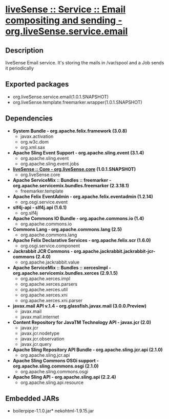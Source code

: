 # [liveSense :: Service :: Email compositing and sending - org.liveSense.service.email](http://github.com/liveSense/org.liveSense.service.email)
## Description
liveSense Email service. It's storing the mails in /var/spool and a Job sends it periodically
## Exported packages
* org.liveSense.service.email(1.0.1.SNAPSHOT)
* org.liveSense.template.freemarker.wrapper(1.0.1.SNAPSHOT)
## Dependencies
* __System Bundle - org.apache.felix.framework (3.0.8)__
	* javax.activation
	* org.w3c.dom
	* org.xml.sax
* __Apache Sling Event Support - org.apache.sling.event (3.1.4)__
	* org.apache.sling.event
	* org.apache.sling.event.jobs
* __[liveSense :: Core - org.liveSense.core](http://github.com/liveSense/org.liveSense.core) (1.0.1.SNAPSHOT)__
	* org.liveSense.core
* __Apache ServiceMix :: Bundles :: freemarker - org.apache.servicemix.bundles.freemarker (2.3.18.1)__
	* freemarker.template
* __Apache Felix EventAdmin - org.apache.felix.eventadmin (1.2.14)__
	* org.osgi.service.event
* __slf4j-api - slf4j.api (1.6.1)__
	* org.slf4j
* __Apache Commons IO Bundle - org.apache.commons.io (1.4)__
	* org.apache.commons.io
* __Commons Lang - org.apache.commons.lang (2.5)__
	* org.apache.commons.lang
* __Apache Felix Declarative Services - org.apache.felix.scr (1.6.0)__
	* org.osgi.service.component
* __Jackrabbit JCR Commons - org.apache.jackrabbit.jackrabbit-jcr-commons (2.4.0)__
	* org.apache.jackrabbit.value
* __Apache ServiceMix :: Bundles :: xercesImpl - org.apache.servicemix.bundles.xerces (2.9.1.5)__
	* org.apache.xerces.impl
	* org.apache.xerces.parsers
	* org.apache.xerces.util
	* org.apache.xerces.xni
	* org.apache.xerces.xni.parser
* __javax.mail API v.1.4 - org.glassfish.javax.mail (3.0.0.Preview)__
	* javax.mail
	* javax.mail.internet
* __Content Repository for JavaTM Technology API - javax.jcr (2.0)__
	* javax.jcr
	* javax.jcr.nodetype
	* javax.jcr.observation
	* javax.jcr.query
* __Apache Sling Repository API Bundle - org.apache.sling.jcr.api (2.1.0)__
	* org.apache.sling.jcr.api
* __Apache Sling Commons OSGi support - org.apache.sling.commons.osgi (2.1.0)__
	* org.apache.sling.commons.osgi
* __Apache Sling API - org.apache.sling.api (2.2.4)__
	* org.apache.sling.api.resource
## Embedded JARs
* boilerpipe-1.1.0.jar* nekohtml-1.9.15.jar